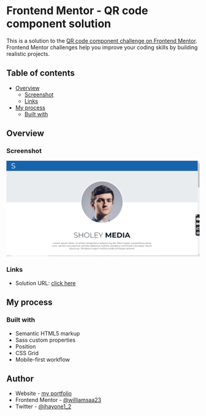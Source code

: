 # Frontend Mentor - QR code component solution

This is a solution to the [QR code component challenge on Frontend Mentor](https://www.frontendmentor.io/challenges/qr-code-component-iux_sIO_H). Frontend Mentor challenges help you improve your coding skills by building realistic projects.

## Table of contents

- [Overview](#overview)
  - [Screenshot](#screenshot)
  - [Links](#links)
- [My process](#my-process)
  - [Built with](#built-with)

## Overview

### Screenshot

![](./screenshot.png)

### Links

- Solution URL: [click here](https://musical-lebkuchen-d28c7d.netlify.app/)

## My process

### Built with

- Semantic HTML5 markup
- Sass custom properties
- Position
- CSS Grid
- Mobile-first workflow

## Author

- Website - [my portfolio](https://dev-jamiu.netlify.app/)
- Frontend Mentor - [@williamsaa23](https://www.frontendmentor.io/profile/williamsaa23)
- Twitter - [@jhayone1_2](https://www.twitter.com/jhayone1_2)
